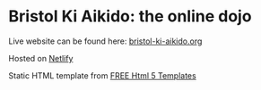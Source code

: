 # Bristol Ki Aikido: the online dojo
Live website can be found here: [bristol-ki-aikido.org](https://bristol-ki-aikido.org)

Hosted on [Netlify](https://www.netlify.com/)

Static HTML template from [FREE Html 5 Templates](https://freehtml5.co/)
